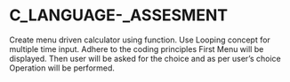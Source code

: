 # C_LANGUAGE-_ASSESMENT
Create menu driven calculator using function. Use Looping concept for multiple time input. 
Adhere to the coding principles
First Menu will be displayed. Then user will be asked for the choice and as per user’s choice Operation will be performed.

